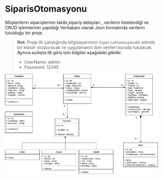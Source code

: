 # SiparisOtomasyonu
Müşterilerin siparişlerinin takibi,sipariş detayları , verilerin listelendiği ve CRUD işlemlerinin yapıldığı Veritabanı olarak Json
formatında verilerin tutulduğu bir proje.

> **Not:** Proje ilk çalıştığında bilgisayarınızın `SiparisOtomasyonuDb` adında bir klasör oluşturacak ve uygulamanın tüm verileri burada tutulacak. <br/>
> **Ayrıca açılışta ilk giriş için bilgiler aşağıdaki gibidir.**
> - UserName: admin
> - Password: 12345
 
![SiparisOtomasyonuDiagram](https://raw.githubusercontent.com/AliYildizoz909/SiparisOtomasyonu/master/SiparisOtomasyonuDiagram.png)
